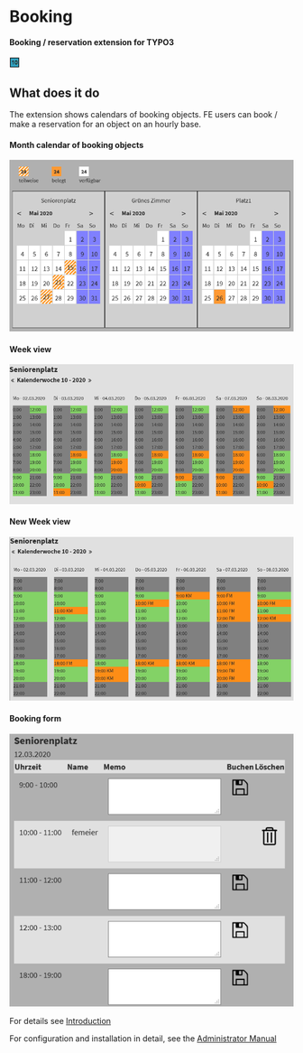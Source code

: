 # Booking

#### Booking / reservation extension for TYPO3

![Icon](/ext_icon.gif "Extension icon")


What does it do
---------------

The extension shows calendars of booking objects.  FE users can book / make a reservation for an object on an hourly base.

#### Month calendar of booking objects
![Calendar](Documentation/Images/Introduction/MonthCalendar.png "Calendar of month")

#### Week view
![Calendar](Documentation/Images/Introduction/WeekCalendar.png "Calendar of week")

#### New Week view
![Calendar](Documentation/Images/Introduction/NewWeekCalendar.png "New Calendar of week")

#### Booking form
![Calendar](Documentation/Images/Introduction/BookingForm.png "Booking form")


For details see [Introduction](https://github.com/joachimruhs/booking/blob/master/Documentation/Introduction/Index.rst "Introduction")

For configuration and installation in detail, see the [Administrator Manual](https://github.com/joachimruhs/booking/blob/master/Documentation/AdministratorManual/Index.rst "Administrator Manual")

